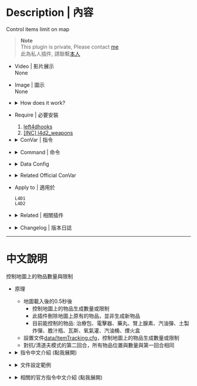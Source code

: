 # Description | 內容
Control items limit on map

> __Note__ <br/>
This plugin is private, Please contact [me](https://github.com/fbef0102/Game-Private_Plugin#私人插件列表-private-plugins-list)<br/>
此為私人插件, 請聯繫[本人](https://github.com/fbef0102/Game-Private_Plugin#私人插件列表-private-plugins-list)

* Video | 影片展示
<br/>None

* Image | 圖示
<br/>None

* <details><summary>How does it work?</summary>

	* On map starts loading 0.5 second later
		* Find all items on the map and control limit
		* Removes items until total numbers match the limit
		* First aid kits、defibrillators、pills、adrenalines、molotovs、pipe bombs、vomitjars、prop tanks、oxy tanks、gas cans、fireworks
	* Modify [data/ItemTracking.cfg](data/ItemTracking.cfg) and control items limit on the map
	* Keep item spawns the same position number on both rounds in versus/scavenge
</details>

* Require | 必要安裝
	1. [left4dhooks](https://forums.alliedmods.net/showthread.php?t=321696)
	2. [[INC] l4d2_weapons](/L4D_插件/Require_檔案/scripting/include/l4d2_weapons.inc)

* <details><summary>ConVar | 指令</summary>

	* cfg/sourcemod/itemtracking.cfg
		```php
		// If 1, Enable the itemtracking
		itemtracking_enable "1"

		// If 1, Keep item spawns the same on both rounds in versus/scavenge
		itemtracking_savespawns_VS "1"

		// If 1, Keep item spawns the same as first sound in coop/realism/survival
		itemtracking_savespawns_CP "0"
		```
</details>

* <details><summary>Command | 命令</summary>

	None
</details>

* <details><summary>Data Config</summary>

	* [data/ItemTracking.cfg](data/ItemTracking.cfg)
		> Watch file for more details...
</details>

* <details><summary>Related Official ConVar</summary>

	* write down the following cvars in cfg/server.cfg
		```php
		// Item density, Items per 100 yards square
		// modify if you want
		sm_cvar director_pain_pill_density 		"6.48"
		sm_cvar director_adrenaline_density		"6.48"
		sm_cvar director_defibrillator_density 	"6.48"
		sm_cvar director_molotov_density 		"6.48"
		sm_cvar director_pipe_bomb_density 		"6.48"
		sm_cvar director_vomitjar_density 		"6.48"

		sm_cvar director_propane_tank_density 	"6.48"
		sm_cvar director_gas_can_density 		"6.48"
		sm_cvar director_oxygen_tank_density 	"6.48"
		```
</details>

* Apply to | 適用於
	```
	L4D1
	L4D2
	```

* <details><summary>Related | 相關插件</summary>

	1. [coopbosses_ifier](https://github.com/fbef0102/Game-Private_Plugin/tree/main/coopbosses_ifier): Sets a tank and witch spawn point on every map in coop mode
		> 戰役模式下每一張地圖挑選隨機路程生成一隻Tank與一個Witch
</details>

* <details><summary>Changelog | 版本日誌</summary>
	
	* v1.3h (2024-12-7)
		* Update data
		* Remove final area
		* Support all maps
		* Remake code
		* control more items: gas cans, prop tanks, oxy tanks, firworks

	* v1.2h (2024-2-19)
		* Support second final area (ex: c2m5)
		* Update Cvars

	* v1.1h (2023-7-3)
		* Support Coop/Realism/Versus/Survival/Scavenge

	* v1.0h
		* Individual plugin
		* More data keyvalue
		* More Cvars
		* Control items in start safe area and in end safe area & in final area

	* v0.0
	    * [From SirPlease/L4D2-Competitive-Rework](https://github.com/SirPlease/L4D2-Competitive-Rework/blob/master/addons/sourcemod/scripting/confoglcompmod/ItemTracking.sp)
</details>

- - - -
# 中文說明
控制地圖上的物品數量與限制

* 原理
	* 地圖載入後的0.5秒後
		* 控制地圖上的物品生成數量或限制
		* 此插件刪除地圖上原有的物品，並非生成新物品
		* 目前能控制的物品: 治療包、電擊器、藥丸、腎上腺素、汽油彈、土製炸彈、膽汁瓶、瓦斯、氧氣灌、汽油桶、煙火盒
	* 設置文件[data/ItemTracking.cfg](data/ItemTracking.cfg)，控制地圖上的物品生成數量或限制
	* 對抗/清道夫模式的第二回合，所有物品位置與數量與第一回合相同

* <details><summary>指令中文介紹 (點我展開)</summary>

	* cfg/sourcemod/itemtracking.cfg
		```php
		// 0=關閉插件, 1=啟動插件
		itemtracking_enable "1"

		// 為1時，對抗/清道夫模式第二回合，強制所有物品位置與數量要與第一回合相同
		itemtracking_savespawns_VS "1"

		// 為1時，戰役/寫實/生存模式第二.三.四......回合之後，強制所有物品位置與數量要與第一回合相同
		itemtracking_savespawns_CP "0"
		```
</details>

* <details><summary>文件設定範例</summary>

	* [data/ItemTracking.cfg](data/ItemTracking.cfg)，控制每一關的物品生成數量與限制
		> 點擊文件查看更多說明...
</details>

* <details><summary>相關的官方指令中文介紹 (點我展開)</summary>

	* 以下指令寫入文件 cfg/server.cfg，可自行調整
		```php
		// 物品生成密度，每 100 碼平方單位生成的數量 (數字越大，地圖上該物品數量越多)
		sm_cvar director_pain_pill_density 		"6.48" // 藥丸
		sm_cvar director_adrenaline_density		"6.48" // 腎上腺素
		sm_cvar director_defibrillator_density 	"6.48" // 電擊器
		sm_cvar director_molotov_density 		"6.48" // 汽油彈
		sm_cvar director_pipe_bomb_density 		"6.48" // 土製炸彈
		sm_cvar director_vomitjar_density 		"6.48" // 膽汁瓶

		sm_cvar director_propane_tank_density 	"6.48" // 瓦斯桶
		sm_cvar director_gas_can_density 		"6.48" // 汽油桶
		sm_cvar director_oxygen_tank_density 	"6.48" // 氧氣灌
		```
</details>